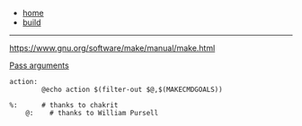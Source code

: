 - [home](/index.md)
- [build](/build.md)
---

https://www.gnu.org/software/make/manual/make.html


[Pass arguments](https://stackoverflow.com/questions/6273608/how-to-pass-argument-to-makefile-from-command-line/6273809)
```
action:
        @echo action $(filter-out $@,$(MAKECMDGOALS))

%:      # thanks to chakrit
    @:    # thanks to William Pursell
```
